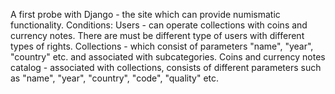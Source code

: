 A first probe with Django - the site which can provide numismatic functionality.
Conditions:
Users - can operate collections with coins and currency notes. There are must 
be different type of users with different types of rights.
Collections - which consist of parameters "name", "year", "country" etc. and 
associated with subcategories.
Coins and currency notes catalog - associated with collections, consists of
different parameters such as "name", "year", "country", "code", "quality" etc.